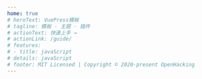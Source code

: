 ```yaml
---
home: true
# heroText: VuePress模板
# tagline: 模板 · 主题 · 插件
# actionText: 快速上手 →
# actionLink: /guide/
# features:
# - title: javaScript
# details: javaScript
# footer: MIT Licensed | Copyright © 2020-present OpenHacking
---
```

